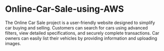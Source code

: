# Online-Car-Sale-using-AWS
The Online Car Sale project is a user-friendly website designed to simplify car buying and selling. Customers can search for cars using advanced filters, view detailed specifications, and securely complete transactions. Car owners can easily list their vehicles by providing information and uploading images. 
